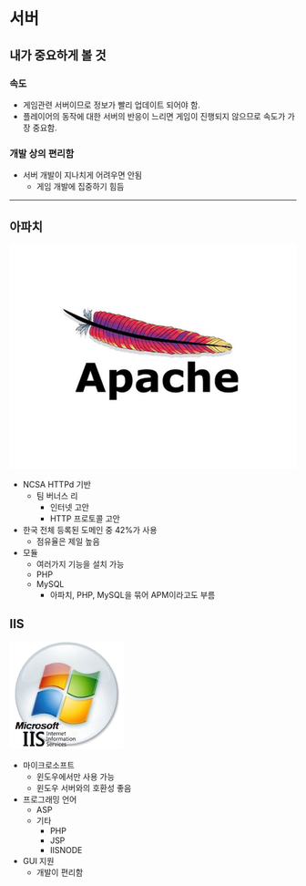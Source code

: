 # 서버
## 내가 중요하게 볼 것
### 속도
- 게임관련 서버이므로 정보가 빨리 업데이트 되어야 함.
- 플레이어의 동작에 대한 서버의 반응이 느리면 게임이 진행되지 않으므로 속도가 가장 중요함.
### 개발 상의 편리함
- 서버 개발이 지나치게 어려우면 안됨
  - 게임 개발에 집중하기 힘듬

---
## 아파치
![아파치](./apachehero.jpg)
- NCSA HTTPd 기반
  - 팀 버너스 리
    - 인터넷 고안
    - HTTP 프로토콜 고안
- 한국 전체 등록된 도메인 중 42%가 사용
  - 점유율은 제일 높음
- 모듈
  - 여러가지 기능을 설치 가능
  - PHP
  - MySQL
    - 아파치, PHP, MySQL을 묶어 APM이라고도 부름

## IIS
![IIS](./microsoft-iis.png)
- 마이크로소프트
  - 윈도우에서만 사용 가능
  - 윈도우 서버와의 호환성 좋음
- 프로그래밍 언어
  - ASP
  - 기타
    - PHP
    - JSP
    - IISNODE
- GUI 지원
  - 개발이 편리함
